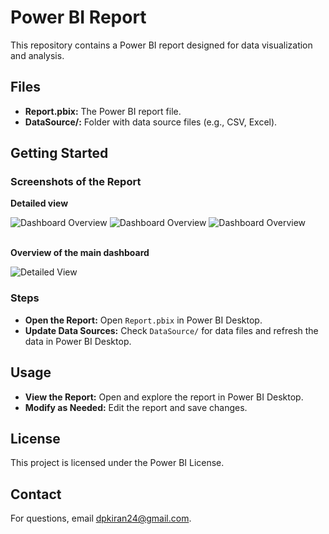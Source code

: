 <h1>Power BI Report</h1>
<p>This repository contains a Power BI report designed for data visualization and analysis.</p>

<h2>Files</h2>
<ul>
    <li><strong>Report.pbix:</strong> The Power BI report file.</li>
    <li><strong>DataSource/:</strong> Folder with data source files (e.g., CSV, Excel).</li>
</ul>

<h2>Getting Started</h2>

<h3>Screenshots of the Report</h3>

<p><strong>Detailed view</strong></p>
<div class="images">
    <img src="https://github.com/user-attachments/assets/4b19123a-0c1c-490a-ad5e-08ac75d45a94" alt="Dashboard Overview">
    <img src="https://github.com/user-attachments/assets/07704bbd-9ac5-4dec-ae25-0f8eb8cfd8c3" alt="Dashboard Overview">
    <img src="https://github.com/user-attachments/assets/363c211b-4779-4873-ac43-21ab51b786a7" alt="Dashboard Overview">
</div>
<br>
<p><strong>Overview of the main dashboard</strong></p>
<div class="images">
    <img src="https://github.com/user-attachments/assets/04a53c8b-e24d-4d45-96ea-ace3c933fedb" alt="Detailed View">
</div>

<h3>Steps</h3>
<ul>
    <li><strong>Open the Report:</strong> Open <code>Report.pbix</code> in Power BI Desktop.</li>
    <li><strong>Update Data Sources:</strong> Check <code>DataSource/</code> for data files and refresh the data in Power BI Desktop.</li>
</ul>

<h2>Usage</h2>
<ul>
    <li><strong>View the Report:</strong> Open and explore the report in Power BI Desktop.</li>
    <li><strong>Modify as Needed:</strong> Edit the report and save changes.</li>
</ul>

<div class="license">
    <h2>License</h2>
    <p>This project is licensed under the Power BI License.</p>
</div>

<div class="contact">
    <h2>Contact</h2>
    <p>For questions, email <a href="mailto:dpkiran24@gmail.com">dpkiran24@gmail.com</a>.</p>
</div>
